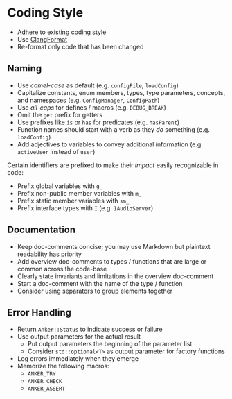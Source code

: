 # Coding Style

- Adhere to existing coding style
- Use [ClangFormat](https://clang.llvm.org/docs/ClangFormat.html)
- Re-format only code that has been changed

## Naming

- Use *camel-case* as default (e.g. `configFile`, `loadConfig`)
- Capitalize constants, enum members, types, type parameters, concepts, and namespaces (e.g. `ConfigManager`, `ConfigPath`)
- Use *all-caps* for defines / macros (e.g. `DEBUG_BREAK`)
- Omit the `get` prefix for getters
- Use prefixes like `is` or `has` for predicates (e.g. `hasParent`)
- Function names should start with a verb as they *do* something (e.g. `loadConfig`)
- Add adjectives to variables to convey additional information (e.g. `activeUser` instead of `user`)

Certain identifiers are prefixed to make their *impact* easily recognizable in code:
- Prefix global variables with `g_`
- Prefix non-public member variables with `m_`
- Prefix static member variables with `sm_`
- Prefix interface types with `I` (e.g. `IAudioServer`)

## Documentation

- Keep doc-comments concise; you may use Markdown but plaintext readability has priority
- Add overview doc-comments to types / functions that are large or common across the code-base
- Clearly state invariants and limitations in the overview doc-comment
- Start a doc-comment with the name of the type / function
- Consider using separators to group elements together

## Error Handling

- Return `Anker::Status` to indicate success or failure
- Use output parameters for the actual result
    - Put output parameters the beginning of the parameter list
    - Consider `std::optional<T>` as output parameter for factory functions
- Log errors immediately when they emerge
- Memorize the following macros:
    - `ANKER_TRY`
    - `ANKER_CHECK`
    - `ANKER_ASSERT`
